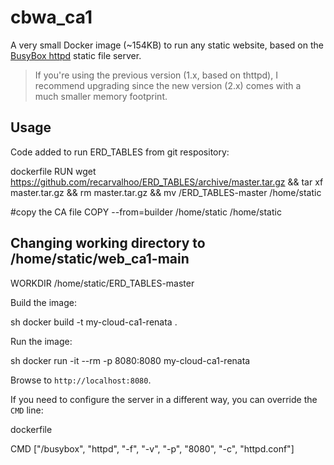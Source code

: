 # cbwa_ca1
A very small Docker image (~154KB) to run any static website, based on the [BusyBox httpd](https://www.busybox.net/) static file server.

> If you're using the previous version (1.x, based on thttpd), I recommend upgrading since the new version (2.x) comes with a much smaller memory footprint.

## Usage

Code added to run ERD_TABLES from git respository:

dockerfile
RUN wget https://github.com/recarvalhoo/ERD_TABLES/archive/master.tar.gz && tar xf master.tar.gz && rm master.tar.gz && mv /ERD_TABLES-master /home/static

#copy the CA file
COPY --from=builder /home/static /home/static

## Changing working directory to /home/static/web_ca1-main
WORKDIR /home/static/ERD_TABLES-master


Build the image:

sh
docker build -t my-cloud-ca1-renata .


Run the image:

sh
docker run -it --rm -p 8080:8080 my-cloud-ca1-renata


Browse to `http://localhost:8080`.

If you need to configure the server in a different way, you can override the `CMD` line:

dockerfile

CMD ["/busybox", "httpd", "-f", "-v", "-p", "8080", "-c", "httpd.conf"]
